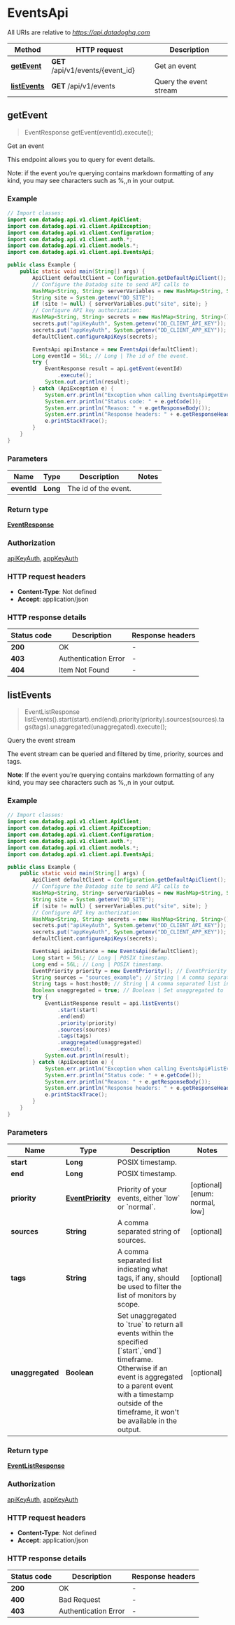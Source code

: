 # EventsApi

All URIs are relative to *https://api.datadoghq.com*

Method | HTTP request | Description
------------- | ------------- | -------------
[**getEvent**](EventsApi.md#getEvent) | **GET** /api/v1/events/{event_id} | Get an event
[**listEvents**](EventsApi.md#listEvents) | **GET** /api/v1/events | Query the event stream



## getEvent

> EventResponse getEvent(eventId).execute();

Get an event

This endpoint allows you to query for event details.

Note: if the event you’re querying contains markdown formatting of any kind,
you may see characters such as %,\,n in your output.

### Example

```java
// Import classes:
import com.datadog.api.v1.client.ApiClient;
import com.datadog.api.v1.client.ApiException;
import com.datadog.api.v1.client.Configuration;
import com.datadog.api.v1.client.auth.*;
import com.datadog.api.v1.client.models.*;
import com.datadog.api.v1.client.api.EventsApi;

public class Example {
    public static void main(String[] args) {
        ApiClient defaultClient = Configuration.getDefaultApiClient();
        // Configure the Datadog site to send API calls to
        HashMap<String, String> serverVariables = new HashMap<String, String>();
        String site = System.getenv("DD_SITE");
        if (site != null) { serverVariables.put("site", site); }
        // Configure API key authorization: 
        HashMap<String, String> secrets = new HashMap<String, String>();
        secrets.put("apiKeyAuth", System.getenv("DD_CLIENT_API_KEY"));
        secrets.put("appKeyAuth", System.getenv("DD_CLIENT_APP_KEY"));
        defaultClient.configureApiKeys(secrets);

        EventsApi apiInstance = new EventsApi(defaultClient);
        Long eventId = 56L; // Long | The id of the event.
        try {
            EventResponse result = api.getEvent(eventId)
                .execute();
            System.out.println(result);
        } catch (ApiException e) {
            System.err.println("Exception when calling EventsApi#getEvent");
            System.err.println("Status code: " + e.getCode());
            System.err.println("Reason: " + e.getResponseBody());
            System.err.println("Response headers: " + e.getResponseHeaders());
            e.printStackTrace();
        }
    }
}
```

### Parameters


Name | Type | Description  | Notes
------------- | ------------- | ------------- | -------------
 **eventId** | **Long**| The id of the event. |

### Return type

[**EventResponse**](EventResponse.md)

### Authorization

[apiKeyAuth](../README.md#apiKeyAuth), [appKeyAuth](../README.md#appKeyAuth)

### HTTP request headers

- **Content-Type**: Not defined
- **Accept**: application/json

### HTTP response details
| Status code | Description | Response headers |
|-------------|-------------|------------------|
| **200** | OK |  -  |
| **403** | Authentication Error |  -  |
| **404** | Item Not Found |  -  |


## listEvents

> EventListResponse listEvents().start(start).end(end).priority(priority).sources(sources).tags(tags).unaggregated(unaggregated).execute();

Query the event stream

The event stream can be queried and filtered by time, priority, sources and tags.

**Note**: If the event you’re querying contains markdown formatting of any kind, you may see characters such as %,\,n in your output.

### Example

```java
// Import classes:
import com.datadog.api.v1.client.ApiClient;
import com.datadog.api.v1.client.ApiException;
import com.datadog.api.v1.client.Configuration;
import com.datadog.api.v1.client.auth.*;
import com.datadog.api.v1.client.models.*;
import com.datadog.api.v1.client.api.EventsApi;

public class Example {
    public static void main(String[] args) {
        ApiClient defaultClient = Configuration.getDefaultApiClient();
        // Configure the Datadog site to send API calls to
        HashMap<String, String> serverVariables = new HashMap<String, String>();
        String site = System.getenv("DD_SITE");
        if (site != null) { serverVariables.put("site", site); }
        // Configure API key authorization: 
        HashMap<String, String> secrets = new HashMap<String, String>();
        secrets.put("apiKeyAuth", System.getenv("DD_CLIENT_API_KEY"));
        secrets.put("appKeyAuth", System.getenv("DD_CLIENT_APP_KEY"));
        defaultClient.configureApiKeys(secrets);

        EventsApi apiInstance = new EventsApi(defaultClient);
        Long start = 56L; // Long | POSIX timestamp.
        Long end = 56L; // Long | POSIX timestamp.
        EventPriority priority = new EventPriority(); // EventPriority | Priority of your events, either `low` or `normal`.
        String sources = "sources_example"; // String | A comma separated string of sources.
        String tags = host:host0; // String | A comma separated list indicating what tags, if any, should be used to filter the list of monitors by scope.
        Boolean unaggregated = true; // Boolean | Set unaggregated to `true` to return all events within the specified [`start`,`end`] timeframe. Otherwise if an event is aggregated to a parent event with a timestamp outside of the timeframe, it won't be available in the output.
        try {
            EventListResponse result = api.listEvents()
                .start(start)
                .end(end)
                .priority(priority)
                .sources(sources)
                .tags(tags)
                .unaggregated(unaggregated)
                .execute();
            System.out.println(result);
        } catch (ApiException e) {
            System.err.println("Exception when calling EventsApi#listEvents");
            System.err.println("Status code: " + e.getCode());
            System.err.println("Reason: " + e.getResponseBody());
            System.err.println("Response headers: " + e.getResponseHeaders());
            e.printStackTrace();
        }
    }
}
```

### Parameters


Name | Type | Description  | Notes
------------- | ------------- | ------------- | -------------
 **start** | **Long**| POSIX timestamp. |
 **end** | **Long**| POSIX timestamp. |
 **priority** | [**EventPriority**](.md)| Priority of your events, either &#x60;low&#x60; or &#x60;normal&#x60;. | [optional] [enum: normal, low]
 **sources** | **String**| A comma separated string of sources. | [optional]
 **tags** | **String**| A comma separated list indicating what tags, if any, should be used to filter the list of monitors by scope. | [optional]
 **unaggregated** | **Boolean**| Set unaggregated to &#x60;true&#x60; to return all events within the specified [&#x60;start&#x60;,&#x60;end&#x60;] timeframe. Otherwise if an event is aggregated to a parent event with a timestamp outside of the timeframe, it won&#39;t be available in the output. | [optional]

### Return type

[**EventListResponse**](EventListResponse.md)

### Authorization

[apiKeyAuth](../README.md#apiKeyAuth), [appKeyAuth](../README.md#appKeyAuth)

### HTTP request headers

- **Content-Type**: Not defined
- **Accept**: application/json

### HTTP response details
| Status code | Description | Response headers |
|-------------|-------------|------------------|
| **200** | OK |  -  |
| **400** | Bad Request |  -  |
| **403** | Authentication Error |  -  |

